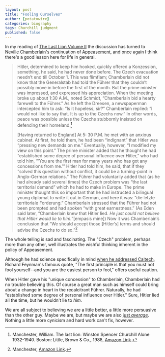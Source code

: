 ```yaml
---
layout: post
title: "Fooling Ourselves"
author: [potatowire]
categories: biography
tags: Churchill judgment
published: false
---
```


In my reading of [The Last Lion Volume II](https://www.amazon.com/dp/product/B0092XHV4Y/&tag=potatowire-20) the discussion has turned to [Neville Chamberlain's](https://en.m.wikipedia.org/wiki/Neville_Chamberlain) continuation of [Appeasement](https://en.wikipedia.org/wiki/Appeasement), and once again I think there's a good lesson here for life in general.

> Hitler, determined to keep him hooked, quickly offered a Konzession, something, he said, he had never done before. The Czech evacuation needn’t end till October 1. This was flimflam; Chamberlain did not know that the Generalstab had told the Führer that they couldn’t possibly move in before the first of the month. But the prime minister was impressed, and expressed his appreciation. When the meeting broke up about 1:30 A.M., noted Schmidt, “Chamberlain bid a hearty farewell to the Führer.” As he left the Dreesen, a newspaperman intercepted him to ask: “Is it hopeless, sir?” Chamberlain replied: “I would not like to say that. It is up to the Czechs now.” In other words, peace was possible unless the Czechs stubbornly insisted on defending their homeland.[^1]
>
> [Having returned to England] At 5: 30 P.M. he met with an anxious cabinet. At first, he told them, he had been “indignant” that Hitler was “pressing new demands on me.” Eventually, however, “I modified my view on this point.” The prime minister added that he thought he had “established some degree of personal influence over Hitler,” who had told him, “‘You are the first man for many years who has got any concessions from me.’” Hitler had told him, he said, that if they “solved this question without conflict, it could be a turning-point in Anglo-German relations.” The Führer had voluntarily added that (as he had already said several times) the Czech problem was “the last territorial demand” which he had to make in Europe. The prime minister thought this so important that he had instructed a bilingual young diplomat to write it out in German, and here it was: “die letzte territoriale Forderung.” Chamberlain stressed that the Führer had not been prompted and had spoken “with great earnestness.” (As Eden said later, “Chamberlain knew that Hitler lied. *He just could not believe that Hitler would lie to him.*”[empasis mine]) Now it was Chamberlain’s conclusion that “We should accept those [Hitler’s] terms and should advise the Czechs to do so.”[^2]

The whole telling is sad and fascinating. The "Czech" problem, perhaps more than any other, well illustrates the wishful thinking inherent in the policy of Appeasement. 

Although he had science specifically in mind [when he addressed Caltech](https://www.farnamstreetblog.com/2015/11/cargo-cult-science/), Richard Feynman's famous quote, "The first principle is that you must not fool yourself--and you are the easiest person to fool," offers useful caution.

When Hitler gave his "unique concession" to Chamberlain, Chamberlain had no trouble believing this. Of course a great man such as himself could bring about a change in heart in the recalcitrant Führer. Naturally, he had “established some degree of personal influence over Hitler.” Sure, Hitler lied all the time, but he wouldn't lie to *him*.

We are all subject to believing we are a little better, a little more persuasive than the other guy. Maybe we are, but maybe we are also [just *average*](https://en.m.wikipedia.org/wiki/Illusory_superiority). Nothing a little more cynicism and hard work can't fix, however. 

[^1]: Manchester, William. The last lion: Winston Spencer Churchill Alone 1932-1940. Boston: Little, Brown & Co., 1988, [Amazon Link](http://a.co/7IpDUWO).

[^2]: Manchester, [Amazon Link](http://a.co/e9LMyAO).